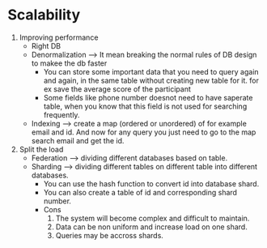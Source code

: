# Scalability

1. Improving performance
    - Right DB
    - Denormalization --> It mean breaking the normal rules of DB design to makee the db faster
        - You can store some important data that you need to query again and again, in the same table without creating new table for it.
          for ex save the average score of the participant
        - Some fields like phone number doesnot need to have saperate table, when you know that this field is not used for searching frequently.
    - Indexing --> create a map (ordered or unordered) of for example email and id. And now for any query you just need to go to the map search email and get the id.
2. Split the load
    - Federation --> dividing different databases based on table.
    - Sharding --> dividing different tables on different table into different databases.
        - You can use the hash function to convert id into database shard.
        - You can also create a table of id and corresponding shard number.
        - Cons
            1. The system will become complex and difficult to maintain.
            2. Data can be non uniform and increase load on one shard.
            3. Queries may be accross shards.
